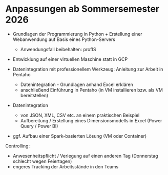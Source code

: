# Anpassungen ab Sommersemester 2026

* Grundlagen der Programmierung in Python + Erstellung einer Webanwendung auf Basis eines Python-Servers
  * Anwendungsfall beibehalten: profIS  
* Entwicklung auf einer virtuellen Maschine statt in GCP

* Datenintegration mit professionellem Werkzeug: Anleitung zur Arbeit in Pentaho  
  * Datenintegration - Grundlagen anhand Excel erklären
  * anschließend Einführung in Pentaho (in VM installieren bzw. als VM bereitstellen)  

* Datenintegration  
  * von JSON, XML, CSV etc. an einem praktischen Beispiel
  * Aufbereitung / Erstellung eines Dimensionsmodells in Excel (Power Query / Power BI)

* ggf. Aufbau einer Spark-basierten Lösung (VM oder Container)  

Controlling:

* Anwesenheitspflicht / Verlegung auf einen anderen Tag (Donnerstag schlecht wegen Feiertagen)  
* engeres Tracking der Arbeitsstände in den Teams

